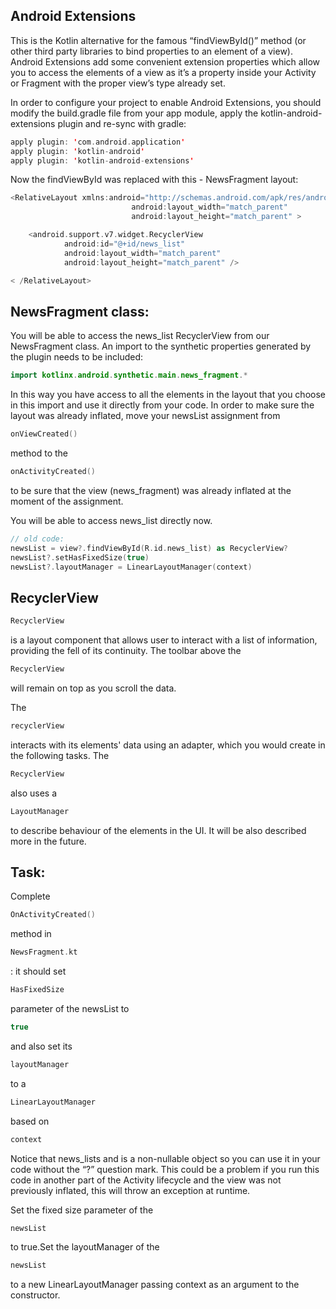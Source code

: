 Android Extensions
------------------

This is the Kotlin alternative for the famous “findViewById()” method (or other third party libraries to bind properties to an element of a view). Android Extensions add some convenient extension properties which allow you to access the elements of a view as it’s a property inside your Activity or Fragment with the proper view’s type already set.

In order to configure your project to enable Android Extensions, you should modify the build.gradle file from your app module, apply the kotlin-android-extensions plugin and re-sync with gradle:


```kotlin
apply plugin: 'com.android.application'
apply plugin: 'kotlin-android'
apply plugin: 'kotlin-android-extensions'
```      
Now the findViewById was replaced with this - NewsFragment layout:


```kotlin
<RelativeLayout xmlns:android="http://schemas.android.com/apk/res/android"
                           android:layout_width="match_parent"
                           android:layout_height="match_parent" >

    <android.support.v7.widget.RecyclerView
            android:id="@+id/news_list"
            android:layout_width="match_parent"
            android:layout_height="match_parent" />

< /RelativeLayout>
```      
NewsFragment class:
-------------------

You will be able to access the news\_list RecyclerView from our NewsFragment class. An import to the synthetic properties generated by the plugin needs to be included:


```kotlin
import kotlinx.android.synthetic.main.news_fragment.*
```      
In this way you have access to all the elements in the layout that you choose in this import and use it directly from your code. In order to make sure the layout was already inflated, move your newsList assignment from
```kotlin
onViewCreated()
```      
method to the
```kotlin
onActivityCreated()
```      
to be sure that the view (news\_fragment) was already inflated at the moment of the assignment.

You will be able to access news\_list directly now.


```kotlin
// old code:
newsList = view?.findViewById(R.id.news_list) as RecyclerView?
newsList?.setHasFixedSize(true)
newsList?.layoutManager = LinearLayoutManager(context)
```      
RecyclerView
------------


```kotlin
RecyclerView
```      
is a layout component that allows user to interact with a list of information, providing the fell of its continuity. The toolbar above the
```kotlin
RecyclerView
```      
will remain on top as you scroll the data.

The
```kotlin
recyclerView
```      
interacts with its elements' data using an adapter, which you would create in the following tasks. The
```kotlin
RecyclerView
```      
also uses a
```kotlin
LayoutManager
```      
to describe behaviour of the elements in the UI. It will be also described more in the future.

Task:
-----

Complete
```kotlin
OnActivityCreated()
```      
method in
```kotlin
NewsFragment.kt
```      
: it should set
```kotlin
HasFixedSize
```      
parameter of the newsList to
```kotlin
true
```      
and also set its
```kotlin
layoutManager
```      
to a
```kotlin
LinearLayoutManager
```      
based on
```kotlin
context
```      


Notice that news\_lists and is a non-nullable object so you can use it in your code without the “?” question mark. This could be a problem if you run this code in another part of the Activity lifecycle and the view was not previously inflated, this will throw an exception at runtime.

  
Set the fixed size parameter of the
```kotlin
newsList
```      
to true.Set the layoutManager of the
```kotlin
newsList
```      
to a new LinearLayoutManager passing context as an argument to the constructor.  
